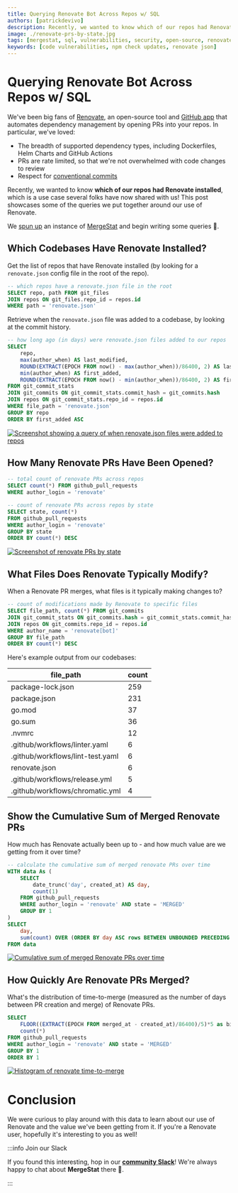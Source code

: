 ```yaml
---
title: Querying Renovate Bot Across Repos w/ SQL
authors: [patrickdevivo]
description: Recently, we wanted to know which of our repos had Renovate installed, which is a use case several folks have now shared with us! This post showcases some of the queries we put together around our use of Renovate.
image: ./renovate-prs-by-state.jpg
tags: [mergestat, sql, vulnerabilities, security, open-source, renovate]
keywords: [code vulnerabilities, npm check updates, renovate json]
---
```


# Querying Renovate Bot Across Repos w/ SQL

We've been big fans of [Renovate](https://www.mend.io/free-developer-tools/renovate/), an open-source tool and [GitHub app](https://github.com/marketplace/renovate) that automates dependency management by opening PRs into your repos.
In particular, we've loved:

- The breadth of supported dependency types, including Dockerfiles, Helm Charts and GitHub Actions
- PRs are rate limited, so that we're not overwhelmed with code changes to review
- Respect for [conventional commits](https://www.conventionalcommits.org/en/v1.0.0/)

Recently, we wanted to know **which of our repos had Renovate installed**, which is a use case several folks have now shared with us!
This post showcases some of the queries we put together around our use of Renovate.

We [spun up](/mergestat/getting-started/running-locally/) an instance of [MergeStat](https://github.com/mergestat/mergestat) and begin writing some queries 🎉.

## Which Codebases Have Renovate Installed?

Get the list of repos that have Renovate installed (by looking for a `renovate.json` config file in the root of the repo).

```sql
-- which repos have a renovate.json file in the root
SELECT repo, path FROM git_files
JOIN repos ON git_files.repo_id = repos.id
WHERE path = 'renovate.json'
```

Retrieve when the `renovate.json` file was added to a codebase, by looking at the commit history.

```sql
-- how long ago (in days) were renovate.json files added to our repos
SELECT
    repo,
    max(author_when) AS last_modified,
    ROUND(EXTRACT(EPOCH FROM now() - max(author_when))/86400, 2) AS last_modified_days_ago,
    min(author_when) AS first_added,
    ROUND(EXTRACT(EPOCH FROM now() - min(author_when))/86400, 2) AS first_added_days_ago
FROM git_commit_stats
JOIN git_commits ON git_commit_stats.commit_hash = git_commits.hash
JOIN repos ON git_commit_stats.repo_id = repos.id
WHERE file_path = 'renovate.json'
GROUP BY repo
ORDER BY first_added ASC
```

[![Screenshot showing a query of when renovate.json files were added to repos](renovate-config-days-since-added.jpg)](renovate-config-days-since-added.jpg)

## How Many Renovate PRs Have Been Opened?

```sql
-- total count of renovate PRs across repos
SELECT count(*) FROM github_pull_requests
WHERE author_login = 'renovate'
```

```sql
-- count of renovate PRs across repos by state
SELECT state, count(*)
FROM github_pull_requests
WHERE author_login = 'renovate'
GROUP BY state
ORDER BY count(*) DESC
```

[![Screenshot of renovate PRs by state](renovate-prs-by-state.jpg)](renovate-prs-by-state.jpg)

## What Files Does Renovate Typically Modify?

When a Renovate PR merges, what files is it typically making changes to?

```sql
-- count of modifications made by Renovate to specific files
SELECT file_path, count(*) FROM git_commits
JOIN git_commit_stats ON git_commits.hash = git_commit_stats.commit_hash
JOIN repos ON git_commits.repo_id = repos.id
WHERE author_name = 'renovate[bot]'
GROUP BY file_path
ORDER BY count(*) DESC
```

Here's example output from our codebases:

|file_path                                    |count|
|---------------------------------------------|-----|
|package-lock.json                            |259  |
|package.json                                 |231  |
|go.mod                                       |37   |
|go.sum                                       |36   |
|.nvmrc                                       |12   |
|.github/workflows/linter.yaml                |6    |
|.github/workflows/lint-test.yaml             |6    |
|renovate.json                                |6    |
|.github/workflows/release.yml                |5    |
|.github/workflows/chromatic.yml              |4    |

## Show the Cumulative Sum of Merged Renovate PRs

How much has Renovate actually been up to - and how much value are we getting from it over time?

```sql
-- calculate the cumulative sum of merged renovate PRs over time
WITH data As (
    SELECT
        date_trunc('day', created_at) AS day,
        count(1)
    FROM github_pull_requests
    WHERE author_login = 'renovate' AND state = 'MERGED'
    GROUP BY 1
)
SELECT
    day,
    sum(count) OVER (ORDER BY day ASC rows BETWEEN UNBOUNDED PRECEDING AND CURRENT ROW)
FROM data
```

[![Cumulative sum of merged Renovate PRs over time](cumulative-sum-renovate.jpg)](cumulative-sum-renovate.jpg)

## How Quickly Are Renovate PRs Merged?

What's the distribution of time-to-merge (measured as the number of days between PR creation and merge) of Renovate PRs.

```sql
SELECT
    FLOOR((EXTRACT(EPOCH FROM merged_at - created_at)/86400)/5)*5 as bin_floor,
    count(*)
FROM github_pull_requests
WHERE author_login = 'renovate' AND state = 'MERGED'
GROUP BY 1
ORDER BY 1
```

[![Histogram of renovate time-to-merge](histogram-renovate-time-to-merge.jpg)](histogram-renovate-time-to-merge.jpg)

# Conclusion

We were curious to play around with this data to learn about our use of Renovate and the value we've been getting from it.
If you're a Renovate user, hopefully it's interesting to you as well!

:::info Join our Slack

If you found this interesting, hop in our [**community Slack**](https://join.slack.com/t/mergestatcommunity/shared_invite/zt-xvvtvcz9-w3JJVIdhLgEWrVrKKNXOYg)! We're always happy to chat about **MergeStat** there 🎉.

:::